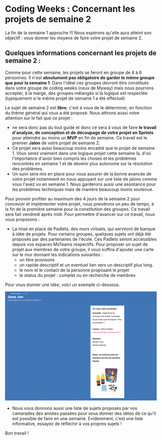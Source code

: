 # Coding Weeks : Concernant les projets de semaine 2




La fin de la semaine 1 approche !!!
Nous espérons qu'elle aura atteint son objectif : vous donner les moyens de faire votre projet de semaine 2.


## Quelques informations concernant les projets de semaine 2 :

Comme pour cette semaine, les projets se feront en groupe de 4 à 6 personnes. Il n'est **absolument pas obligatoire de garder le même groupe que pour la semaine 1**. Dans l'idéal ces groupes devront être constitués dans votre groupe de coding weeks (ceux de Myway) mais nous pourrons accepter, à la marge, des groupes mélangés si la logique est respectée (typiquement si le même projet de semaine 1 a été effectué)

Le sujet de semaine 2 est **libre**, c'est à vous de le déterminer, en fonction du thème général qui vous a été proposé. Nous attirons aussi votre attention sur le fait que ce projet :

* ne sera donc pas du tout guidé et donc ce sera à vous de faire **le travail d'analyse, de conception et de découpage de votre projet en Sprints** pour atteindre au moins un **MVP** en fin de semaine. Ce travail est le premier **Jalon** de votre projet de semaine 2.
* Ce projet sera aussi beaucoup moins encadré que le projet de semaine 1. Vous serez vraiment dans une logique *projet* cette semaine là, d'où l'importance d'avoir bien compris les choses et les problèmes rencontrés en semaine 1 et de devenir plus autonome sur la résolution des problèmes.
* Un suivi sera mis en place pour nous assurer de la bonne avancée de votre projet notamment en nous appuyant sur une liste de jalons comme vous l'avez vu en semaine 1. Nous garderons aussi une assistance pour les problèmes techniques mais de manière beaucoup moins soutenue.

 
Pour pouvoir profiter au maximum des 4 jours de la semaine 2 pour concevoir et implémenter votre projet, nous prendrons un peu de temps, à la fin de la première semaine pour la constitution des groupes. Ce travail sera fait vendredi après midi. Pour permettre d'avancer sur ce travail, nous vous proposons :

*  La mise en place de Padlets, des murs virtuels, qui serviront de banque à idée de projets. Pour certains groupes, quelques sujets ont déjà été proposés par des partenaires de l'école. Ces Padlets seront accessibles depuis vos espaces MsTeams respectifs. Pour proposer un sujet de projet aux membres de votre groupe, il vous suffira d'ajouter une carte sur le mur donnant les indications suivantes :
	* un titre provisoire
	* un rapide descriptif et un eventuel lien vers un descriptif plus long.
	* le nom et le contact de la personne proposant le projet
	* le status du projet : complet ou en recherche de membres

Pour vous donner une idée, voici un exemple ci-dessous.


<img src="Images/padlet.png" alt="drawing" width="500"/>




*  Nous vous donnons aussi une liste de sujets proposés par vos camarades des années passées pour vous donner des idées de ce qu'il est possible de faire en une semaine. Evidemment, c'est une liste informative, essayez de réfléchir à vos propres sujets !

Bon travail ! 






 
 

